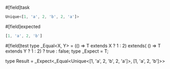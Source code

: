 #[field]task
```ts
Unique<[1, 'a', 2, 'b', 2, 'a']>
```

#[field]expected
```ts
[1, 'a', 2, 'b']
```

#[field]test
type _Equal<X, Y> = (<T>() => T extends X ? 1 : 2) extends(
    <T>() => T extends Y ? 1 : 2) ? true : false;
type _Expect<T extends true> = T;

type Result = _Expect<_Equal<Unique<[1, 'a', 2, 'b', 2, 'a']>, [1, 'a', 2, 'b']>>